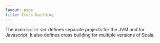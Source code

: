 ```yaml
---
layout: page
title: Cross building
---
```


The main `build.sbt` defines separate projects for the JVM and for Javascript.  It also defines cross building for multiple versions of Scala.
